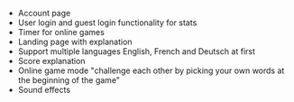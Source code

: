 - Account page
- User login and guest login functionality for stats
- Timer for online games
- Landing page with explanation
- Support multiple languages English, French and Deutsch at first
- Score explanation
- Online game mode "challenge each other by picking your own words at the beginning of the game"
- Sound effects